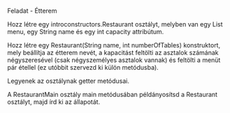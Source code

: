 Feladat - Étterem

Hozz létre egy introconstructors.Restaurant osztályt, melyben van egy List<String> menu, egy String name és egy int capacity attribútum.

Hozz létre egy Restaurant(String name, int numberOfTables) konstruktort, mely beállítja az étterem nevét, a kapacitást feltölti az asztalok számának négyszeresével (csak négyszemélyes asztalok vannak) és feltölti a menüt pár étellel (ez utóbbit szervezd ki külön metódusba).

Legyenek az osztálynak getter metódusai.

A RestaurantMain osztály main metódusában példányosítsd a Restaurant osztályt, majd írd ki az állapotát.